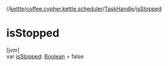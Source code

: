 //[kettle](../../../index.md)/[coffee.cypher.kettle.scheduler](../index.md)/[TaskHandle](index.md)/[isStopped](is-stopped.md)

# isStopped

[jvm]\
var [isStopped](is-stopped.md): [Boolean](https://kotlinlang.org/api/latest/jvm/stdlib/kotlin/-boolean/index.html) = false
